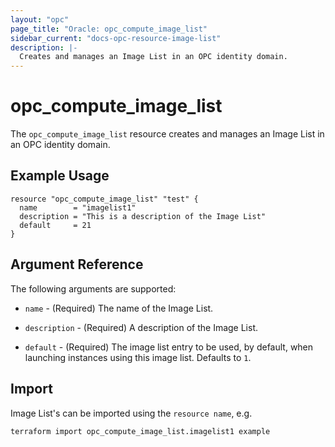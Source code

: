 ```yaml
---
layout: "opc"
page_title: "Oracle: opc_compute_image_list"
sidebar_current: "docs-opc-resource-image-list"
description: |-
  Creates and manages an Image List in an OPC identity domain.
---
```


# opc\_compute\_image\_list

The ``opc_compute_image_list`` resource creates and manages an Image List in an OPC identity domain.

## Example Usage

```
resource "opc_compute_image_list" "test" {
  name        = "imagelist1"
  description = "This is a description of the Image List"
  default     = 21
}
```

## Argument Reference

The following arguments are supported:

* `name` - (Required) The name of the Image List.

* `description` - (Required) A description of the Image List.

* `default` - (Required) The image list entry to be used, by default, when launching instances using this image list. Defaults to `1`.

## Import

Image List's can be imported using the `resource name`, e.g.

```
terraform import opc_compute_image_list.imagelist1 example
```
